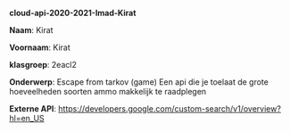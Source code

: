 **cloud-api-2020-2021-Imad-Kirat**

**Naam**: Kirat

**Voornaam**: Kirat

**klasgroep**: 2eacl2

**Onderwerp**: Escape from tarkov (game) Een api die je toelaat de grote hoeveelheden soorten ammo makkelijk te raadplegen

**Externe API**: https://developers.google.com/custom-search/v1/overview?hl=en_US
